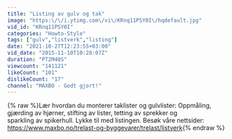 ```yaml
---
title: "Listing av gulv og tak"
image: "https:\/\/i.ytimg.com\/vi\/KRnq11PSY0I\/hqdefault.jpg"
vid_id: "KRnq11PSY0I"
categories: "Howto-Style"
tags: ["gulv","listverk","listing"]
date: "2021-10-27T12:23:55+03:00"
vid_date: "2015-11-10T10:28:07Z"
duration: "PT2M40S"
viewcount: "141121"
likeCount: "101"
dislikeCount: "17"
channel: "MAXBO - Godt gjort!"
---
```

{% raw %}Lær hvordan du monterer taklister og gulvlister: Oppmåling, <br />gjærding av hjørner, stifting av lister, tetting av sprekker og <br />sparkling av spikerhull. Lykke til med listingen. Besøk våre nettsider: <a rel="nofollow" target="blank" href="https://www.maxbo.no/trelast-og-byggevarer/trelast/listverk">https://www.maxbo.no/trelast-og-byggevarer/trelast/listverk</a>{% endraw %}
